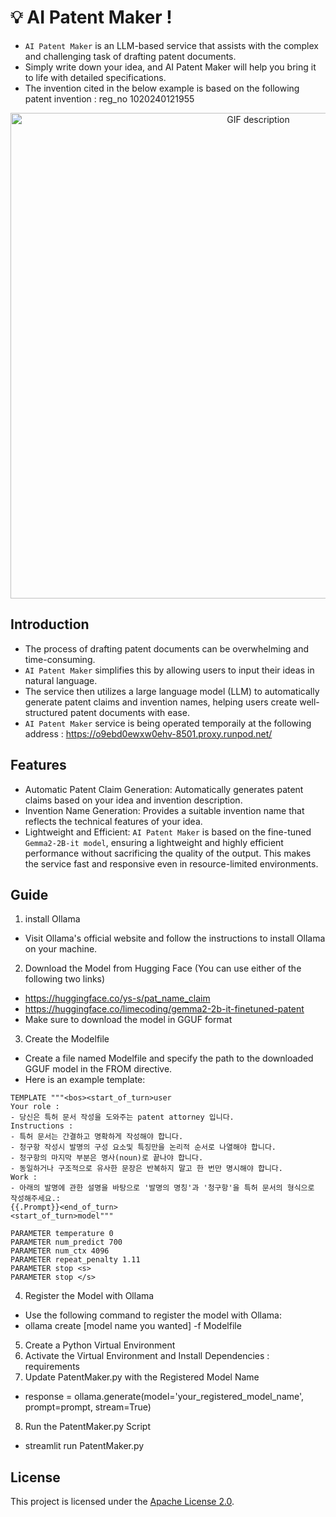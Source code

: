 # 💡 AI Patent Maker !

- `AI Patent Maker` is an LLM-based service that assists with the complex and challenging task of drafting patent documents.
- Simply write down your idea, and AI Patent Maker will help you bring it to life with detailed specifications.
- The invention cited in the below example is based on the following patent invention : reg_no 1020240121955
<p align="center">
  <img src="https://github.com/user-attachments/assets/240e3985-02d0-41b5-94a1-ccbd39aa14ae" width="777px" alt="GIF description"/>
</p>


## Introduction
- The process of drafting patent documents can be overwhelming and time-consuming.
- `AI Patent Maker` simplifies this by allowing users to input their ideas in natural language.
- The service then utilizes a large language model (LLM) to automatically generate patent claims and invention names, helping users create well-structured patent documents with ease.
- `AI Patent Maker` service is being operated temporaily at the following address : https://o9ebd0ewxw0ehv-8501.proxy.runpod.net/



## Features
- Automatic Patent Claim Generation: Automatically generates patent claims based on your idea and invention description.
- Invention Name Generation: Provides a suitable invention name that reflects the technical features of your idea.
- Lightweight and Efficient: `AI Patent Maker` is based on the fine-tuned `Gemma2-2B-it model`, ensuring a lightweight and highly efficient performance without sacrificing the quality of the output. This makes the service fast and responsive even in resource-limited environments.

## Guide
1. install Ollama
- Visit Ollama's official website and follow the instructions to install Ollama on your machine.
2. Download the Model from Hugging Face (You can use either of the following two links)
- https://huggingface.co/ys-s/pat_name_claim
- https://huggingface.co/limecoding/gemma2-2b-it-finetuned-patent
- Make sure to download the model in GGUF format
3. Create the Modelfile
- Create a file named Modelfile and specify the path to the downloaded GGUF model in the FROM directive.
- Here is an example template:
```
TEMPLATE """<bos><start_of_turn>user
Your role :
- 당신은 특허 문서 작성을 도와주는 patent attorney 입니다.
Instructions :
- 특허 문서는 간결하고 명확하게 작성해야 합니다.
- 청구항 작성시 발명의 구성 요소및 특징만을 논리적 순서로 나열해야 합니다.
- 청구항의 마지막 부분은 명사(noun)로 끝나야 합니다.
- 동일하거나 구조적으로 유사한 문장은 반복하지 말고 한 번만 명시해야 합니다.
Work :
- 아래의 발명에 관한 설명을 바탕으로 '발명의 명칭'과 '청구항'을 특허 문서의 형식으로 작성해주세요.:
{{.Prompt}}<end_of_turn>
<start_of_turn>model"""

PARAMETER temperature 0
PARAMETER num_predict 700
PARAMETER num_ctx 4096
PARAMETER repeat_penalty 1.11
PARAMETER stop <s>
PARAMETER stop </s>
```
4. Register the Model with Ollama
- Use the following command to register the model with Ollama:
- ollama create [model name you wanted] -f Modelfile
5. Create a Python Virtual Environment
6. Activate the Virtual Environment and Install Dependencies : requirements
7. Update PatentMaker.py with the Registered Model Name
- response = ollama.generate(model='your_registered_model_name', prompt=prompt, stream=True)
8. Run the PatentMaker.py Script
- streamlit run PatentMaker.py

## License
This project is licensed under the [Apache License 2.0](LICENSE).
